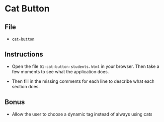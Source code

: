 # Cat Button

## File

- [`cat-button`](Unsolved/cat-button.html)

## Instructions

- Open the file `01-cat-button-students.html` in your browser. Then take a few moments to see what the application does.

- Then fill in the missing comments for each line to describe what each section does.

## Bonus

- Allow the user to choose a dynamic tag instead of always using cats
